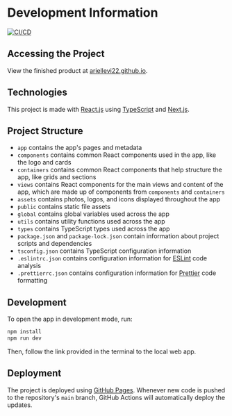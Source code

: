 # Development Information

[![CI/CD](https://github.com/ariellevi22/ariellevi22.github.io/actions/workflows/ci-cd.yml/badge.svg)](https://github.com/ariellevi22/ariellevi22.github.io/actions/workflows/ci-cd.yml)

## Accessing the Project

View the finished product at [ariellevi22.github.io](https://ariellevi22.github.io).

## Technologies

This project is made with [React.js](https://react.dev/) using [TypeScript](https://www.typescriptlang.org/) and [Next.js](https://nextjs.org/).

## Project Structure

- `app` contains the app's pages and metadata
- `components` contains common React components used in the app, like the logo and cards
- `containers` contains common React components that help structure the app, like grids and sections
- `views` contains React components for the main views and content of the app, which are made up of components from `components` and `containers`
- `assets` contains photos, logos, and icons displayed throughout the app
- `public` contains static file assets
- `global` contains global variables used across the app
- `utils` contains utility functions used across the app
- `types` contains TypeScript types used across the app
- `package.json` and `package-lock.json` contain information about project scripts and dependencies
- `tsconfig.json` contains TypeScript configuration information
- `.eslintrc.json` contains configuration information for [ESLint](https://eslint.org/) code analysis
- `.prettierrc.json` contains configuration information for [Prettier](https://prettier.io/) code formatting

## Development

To open the app in development mode, run:

```sh
npm install
npm run dev
```

Then, follow the link provided in the terminal to the local web app.

## Deployment

The project is deployed using [GitHub Pages](https://pages.github.com/). Whenever new code is pushed to the repository's `main` branch, GitHub Actions will automatically deploy the updates.
